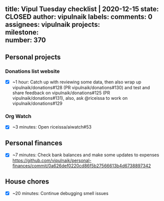 title:	Vipul Tuesday checklist | 2020-12-15
state:	CLOSED
author:	vipulnaik
labels:	
comments:	0
assignees:	vipulnaik
projects:	
milestone:	
number:	370
--
## Personal projects

### Donations list website

- [x] ~1 hour: Catch up with reviewing some data, then also wrap up vipulnaik/donations#128 (PR vipulnaik/donations#130) and test and share feedback on vipulnaik/donations#125 (PR vipulnaik/donations#131), also, ask @riceissa to work on vipulnaik/donations#129

### Org Watch

- [x] ~3 minutes: Open riceissa/aiwatch#53

## Personal finances

- [x] ~7 minutes: Check bank balances and make some updates to expenses https://github.com/vipulnaik/personal-finances/commit/0a626def0220cd86f5b27566613b4d6738897342

## House chores

- [x] ~20 minutes: Continue debugging smell issues
